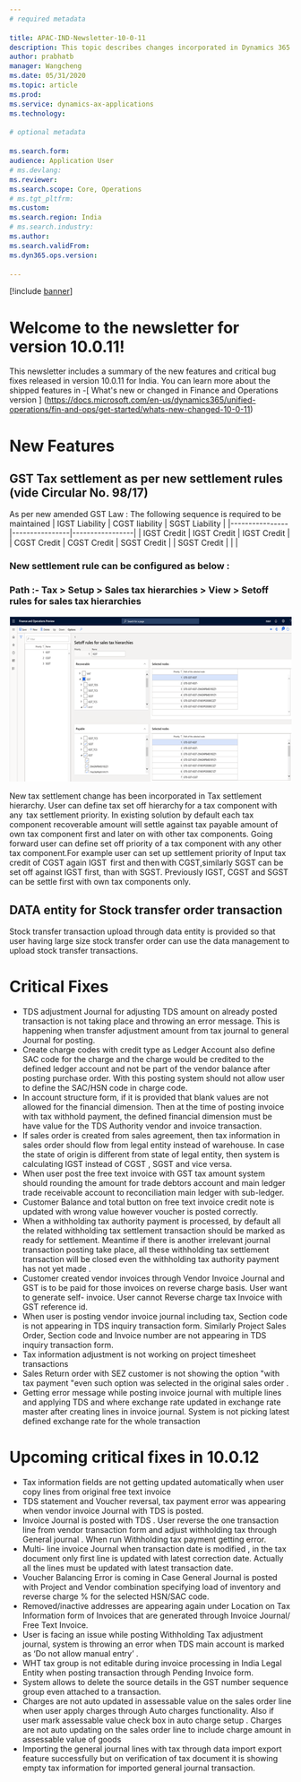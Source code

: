 ```yaml
---
# required metadata

title: APAC-IND-Newsletter-10-0-11
description: This topic describes changes incorporated in Dynamics 365 Application version 10-0-11
author: prabhatb
manager: Wangcheng
ms.date: 05/31/2020
ms.topic: article
ms.prod: 
ms.service: dynamics-ax-applications
ms.technology: 

# optional metadata

ms.search.form: 
audience: Application User
# ms.devlang: 
ms.reviewer: 
ms.search.scope: Core, Operations
# ms.tgt_pltfrm: 
ms.custom: 
ms.search.region: India
# ms.search.industry: 
ms.author: 
ms.search.validFrom: 
ms.dyn365.ops.version: 

---
```

[!include [banner](../includes/banner.md)]

# Welcome to the newsletter for version 10.0.11! 

This newsletter includes a summary of the new features and critical bug fixes released in version 10.0.11 for India.
You can learn more about the shipped features in 
-[ What's new or changed in Finance and Operations version ] (https://docs.microsoft.com/en-us/dynamics365/unified-operations/fin-and-ops/get-started/whats-new-changed-10-0-11)

# New Features

## GST Tax settlement as per new settlement rules  (vide Circular No. 98/17)

As per new amended GST Law : The following sequence is required to be maintained 
| IGST Liability | CGST liability | SGST Liability  |
|----------------|----------------|-----------------|
| IGST Credit    | IGST Credit    | IGST Credit     |
| CGST Credit    | CGST Credit    | SGST Credit     |
| SGST Credit    |                |                 |

### New settlement rule can be configured as below :  
### Path :- Tax > Setup > Sales tax hierarchies > View > Setoff rules for sales tax hierarchies  

![](media/GST-tax-settlement-new-rules-1-10-0-11.PNG)

New tax settlement change has been incorporated in Tax settlement  hierarchy. User can define tax set off hierarchy for a tax component
with any  tax settlement priority. In existing solution by default each tax component recoverable amount will settle against tax payable amount of own tax component first and later on with other tax components. Going forward user can define set off priority of a tax component with any other tax component.For example  user can set up settlement priority of Input tax credit of CGST again IGST  first and then with CGST,similarly SGST can be set off against IGST first, than with SGST. Previously IGST, CGST and SGST  can be settle first with own tax components only.  

## DATA entity for Stock transfer order transaction 
Stock transfer transaction upload through data entity is provided so that user having large size  stock transfer order can use 
the data management to upload stock transfer transactions.  

# Critical Fixes 

- TDS adjustment Journal for adjusting TDS amount on already posted  transaction is not taking place and throwing an error message.
  This is happening when transfer adjustment amount from tax journal to general Journal for posting.  
-	Create charge codes with credit type as Ledger Account also define SAC code for the charge  and the charge would be
  credited to the defined ledger account and not be part of  the vendor balance after posting purchase order. With this posting 
  system should not allow user to define the SAC/HSN code in charge code.  
-	In account structure form, if it is provided that blank values are not allowed for the financial dimension.
  Then at the time of  posting invoice with tax withhold payment,  the defined financial dimension must be have
  value for the TDS Authority vendor and invoice transaction. 
-	If sales order is created from sales agreement, then tax information in sales order should flow from legal
  entity instead of warehouse. In case the state of origin is different from state of legal entity, then system
  is calculating IGST instead of CGST , SGST and vice versa. 
-	When user post the free text invoice with GST tax amount system should rounding the amount for trade debtors account
  and main ledger trade receivable account to reconciliation main ledger with sub-ledger. 
-	Customer Balance  and total button on free text invoice credit note is updated with wrong value however
  voucher is posted correctly.  
-	When a withholding tax authority payment is processed, by default all the related withholding tax settlement transaction
  should be marked as ready for settlement. Meantime if there is another irrelevant journal transaction posting take place,
  all these withholding tax settlement transaction will be closed even the withholding tax authority payment has not yet made . 
-	Customer created vendor invoices through Vendor Invoice Journal and GST is to be paid for those invoices on reverse charge basis.
  User want to generate self- invoice. User cannot  Reverse charge tax Invoice with GST reference id.  
-	When user is posting vendor invoice journal including tax, Section code is not appearing in TDS inquiry transaction form.
  Similarly Project Sales Order, Section code and Invoice number are not appearing in TDS inquiry transaction form. 
-	Tax information adjustment is not working on project timesheet transactions   
-	Sales Return order with SEZ customer is not showing the option "with tax payment "even such option was selected in the
  original sales order . 
-	Getting error message while posting invoice journal with multiple lines and applying TDS and where exchange rate
  updated in exchange rate master after creating lines in invoice journal. System is not picking latest defined exchange
  rate for the whole transaction 


# Upcoming critical fixes in 10.0.12 

- Tax information fields are not getting updated automatically when user copy lines from original free text invoice   
-	TDS statement and Voucher reversal, tax payment error was appearing when vendor invoice Journal with TDS is posted.  
- Invoice Journal is posted with TDS . User reverse the one transaction line from vendor transaction form and  adjust
  withholding tax through General journal . When run  Withholding tax payment getting error. 
-	Multi- line invoice Journal when transaction date is modified , in the tax document only first line is updated with
  latest correction date.  Actually all the lines must be updated with latest transaction date. 
-	Voucher Balancing Error is coming in Case  General Journal is posted with  Project and  Vendor combination specifying 
  load of inventory and reverse charge % for the selected HSN/SAC code. 
-	Removed/inactive addresses are appearing again under Location on Tax Information form of Invoices that are generated 
  through Invoice Journal/ Free Text Invoice. 
-	User is facing an issue while posting Withholding Tax adjustment journal, system is throwing an error when TDS main
  account is marked as ‘Do not allow manual entry’ .  
-	WHT tax group is not editable during invoice processing in India Legal Entity when posting transaction through
  Pending Invoice form. 
- System allows to delete the  source details in the GST number sequence group even attached to a  transaction.   
-	Charges are not auto updated in assessable value on the sales order line when user apply charges through Auto charges
  functionality. Also if user  mark assessable value check box in auto charge setup . Charges are not  auto updating on 
  the sales order line to include charge amount in assessable value of goods  
-	Importing the general journal lines with tax through data import export feature  successfully but on verification of
  tax document it is showing empty tax information for imported general journal transaction.
